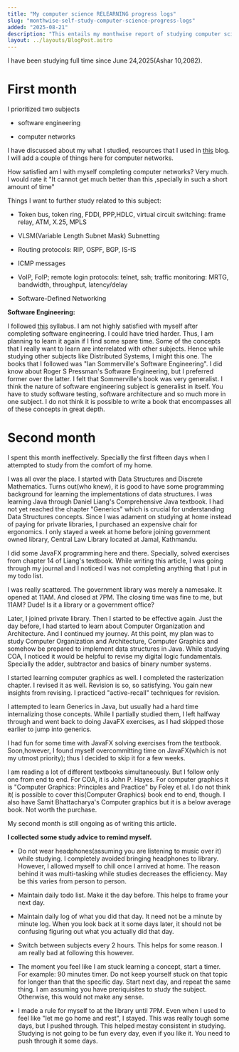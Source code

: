 ```yaml
---
title: "My computer science RELEARNING progress logs"
slug: "monthwise-self-study-computer-science-progress-logs"
added: "2025-08-21"
description: "This entails my monthwise report of studying computer science subjects"
layout: ../layouts/BlogPost.astro
---
```


I have been studying full time since June 24,2025(Ashar 10,2082).

# First month 

I prioritized two subjects

- software engineering

- computer networks


I have discussed about my what I studied, resources that I used in [this](https://rbcrossley.github.io/post/self-study-computer-networks/) blog.
I will add a couple of things here for computer networks.

How satisfied am I with myself completing computer networks? Very much. I would rate it "It cannot get much better than this ,specially in such a short amount of time"

Things I want to further study related to this subject:

- Token bus, token ring, FDDI, PPP,HDLC, virtual circuit switching: frame relay, ATM, X.25, MPLS

- VLSM(Variable Length Subnet Mask) Subnetting

- Routing protocols: RIP, OSPF, BGP, IS-IS

- ICMP messages

- VoIP, FoIP; remote login protocols: telnet, ssh; traffic monitoring: MRTG, bandwidth, throughput, latency/delay

- Software-Defined Networking


**Software Engineering:**

I followed [this](https://ioesyllabus.blogspot.com/2015/05/software-engineering-ct-syllabus.html) syllabus. I am not highly satisfied with myself after completing software engineering. I could have tried harder. Thus, I am planning to learn it again if I find some spare time. Some of the concepts that I really want to learn are interrelated with other subjects. Hence while studying other subjects like Distributed Systems, I might this one. The books that I followed was "Ian Sommerville's Software Engineering". I did know about Roger S Pressman's Software Engineering, but I preferred former over the latter. I felt that Sommerville's book was very generalist. I think the nature of software engineering subject is generalist in itself. You have to study software testing, software architecture and so much more in one subject. I do not think it is possible to write a book that encompasses all of these concepts in great depth.


# Second month

I spent this month ineffectively. Specially the first fifteen days when I attempted to  study from the comfort of my home.

I was all over the place. I started with Data Structures and Discrete Mathematics. Turns out(who knew), it is good to have some programming background for learning the implementations of data structures. I was learning Java through Daniel Liang's Comprehensive Java textbook. I had not yet reached the chapter "Generics" which is crucial for understanding Data Structures concepts. Since I was adament on studying at home instead of paying for private libraries, I purchased an expensive chair for ergonomics. I only stayed a week at home before joining government owned library, Central Law Library located at Jamal, Kathmandu. 

I did some JavaFX programming here and there. Specially, solved exercises from chapter 14 of Liang's textbook. While writing this article, I was going through my journal and I noticed I was not completing anything that I put in my todo list.

I was really scattered. The government library was merely a namesake. It opened at 11AM. And closed at 7PM. The closing time was fine to me, but 11AM? Dude! Is it a library or a government office? 

 Later, I joined private library. Then I started to be effective again. Just the day before, I had started to learn about Computer Organization and Architecture. And I continued my journey. At this point, my plan was to study Computer Organization and Architecture, Computer Graphics and somehow be prepared to implement data structures in Java. While studying COA, I noticed it would be helpful to revise my digital logic fundamentals. Specially the adder, subtractor and basics of binary number systems.
 
 I started learning computer graphics as well. I completed the rasterization chapter. I revised it as well. Revision is so, so satisfying. You gain new insights from revising. I practiced "active-recall" techniques for revision. 
 
 I attempted to learn Generics in Java, but usually had a hard time internalizing those concepts. While I partially studied them, I left halfway through and went back to doing JavaFX exercises, as I had skipped those earlier to jump into generics.

I had fun for some time with JavaFX solving exercises from the textbook. Soon,however, I found myself overcommitting time on JavaFX(which is not my utmost priority); thus I decided to skip it for a few weeks.
 
 I am reading a lot of different textbooks simultaneously. But I follow only one from end to end. For COA, it is John P. Hayes. For computer graphics it is "Computer Graphics: Principles and Practice" by Foley et al. I do not think it( is possible to cover this(Computer Graphics) book end to end, though. I also have Samit Bhattacharya's Computer graphics but it is a below average book. Not worth the purchase.
 

My second month is still ongoing as of writing this article.  

**I collected some study advice to remind myself.**

- Do not wear headphones(assuming you are listening to music over it) while studying. I completely avoided bringing headphones to library. However, I allowed myself to chill once I arrived at home. The reason behind it was multi-tasking while studies decreases the efficiency. May be this varies from person to person.

- Maintain daily todo list. Make it the day before. This helps to frame your next day.

- Maintain daily log of what you did that day. It need not be a minute by minute log. When you look back at it some days later, it should not be confusing figuring out what you actually did that day.

- Switch between subjects every 2 hours. This helps for some reason. I am really bad at following this however.

- The moment you feel like I am stuck learning a concept, start a timer. For example: 90 minutes timer. Do not keep yourself stuck on that topic for longer than that the specific day. Start next day, and repeat the same thing. I am assuming you have preriquisites to study the subject. Otherwise, this would not make any sense.

- I made a rule for myself to at the library until 7PM. Even when I used to feel like "let me go home and rest", I stayed. This was really tough some days, but I pushed through. This helped mestay consistent in studying. Studying is not going to be fun every day, even if you like it. You need to push through it some days.


